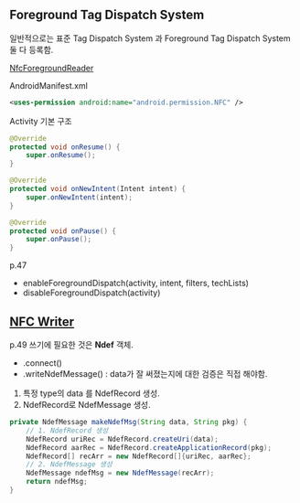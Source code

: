 
## Foreground Tag Dispatch System

일반적으로는 표준 Tag Dispatch System 과 Foreground Tag Dispatch System 둘 다 등록함.

[NfcForegroundReader](https://github.com/neoend/mds-android-connectivity/tree/master/NFC/NfcForegroundReader)

AndroidManifest.xml
~~~xml
<uses-permission android:name="android.permission.NFC" />
~~~

Activity 기본 구조
~~~java
@Override  
protected void onResume() {  
    super.onResume();  
}  

@Override  
protected void onNewIntent(Intent intent) {  
    super.onNewIntent(intent);  
}  

@Override  
protected void onPause() {  
    super.onPause();  
}
~~~

p.47
 - enableForegroundDispatch(activity, intent, filters, techLists)
 - disableForegroundDispatch(activity)
 
 ## [NFC Writer](https://github.com/neoend/mds-android-connectivity/tree/master/NFC/NfcTagWriter)
 p.49 쓰기에 필요한 것은 **Ndef** 객체.
  - .connect()
  - .writeNdefMessage() : data가 잘 써졌는지에 대한 검증은 직접 해야함.

1. 특정 type의 data 를 NdefRecord 생성.
2. NdefRecord로 NdefMessage 생성.

~~~java
private NdefMessage makeNdefMsg(String data, String pkg) {
    // 1. NdefRecord 생성
    NdefRecord uriRec = NdefRecord.createUri(data);
    NdefRecord aarRec = NdefRecord.createApplicationRecord(pkg);
    NdefRecord[] recArr = new NdefRecord[]{uriRec, aarRec};
    // 2. NdefMessage 생성
    NdefMessage ndefMsg = new NdefMessage(recArr);
    return ndefMsg;
}
~~~


